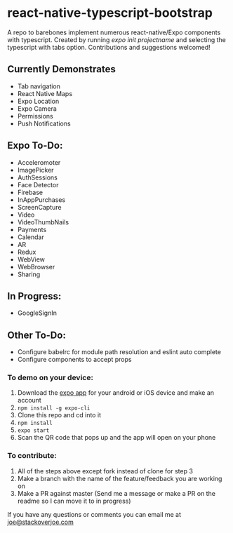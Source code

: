 # react-native-typescript-bootstrap

A repo to barebones implement numerous react-native/Expo components with typescript. Created by running _expo init projectname_ and selecting the typescript with tabs option. Contributions and suggestions welcomed!

## Currently Demonstrates

- Tab navigation
- React Native Maps
- Expo Location
- Expo Camera
- Permissions
- Push Notifications

## Expo To-Do:

- Acceleromoter
- ImagePicker
- AuthSessions
- Face Detector
- Firebase
- InAppPurchases
- ScreenCapture
- Video
- VideoThumbNails
- Payments
- Calendar
- AR
- Redux
- WebView
- WebBrowser
- Sharing

## In Progress:

- GoogleSignIn

## Other To-Do:

- Configure babelrc for module path resolution and eslint auto complete
- Configure components to accept props

### To demo on your device:

1. Download the [expo app](https://expo.io/tools) for your android or iOS device and make an account
2. `npm install -g expo-cli`
3. Clone this repo and cd into it
4. `npm install`
5. `expo start`
6. Scan the QR code that pops up and the app will open on your phone

### To contribute:

1. All of the steps above except fork instead of clone for step 3
2. Make a branch with the name of the feature/feedback you are working on
3. Make a PR against master (Send me a message or make a PR on the readme so I can move it to in progress)

If you have any questions or comments you can email me at <joe@stackoverjoe.com>
